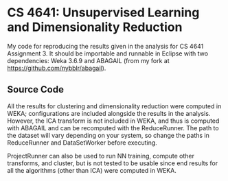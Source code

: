 CS 4641: Unsupervised Learning and Dimensionality Reduction
===========================================================

My code for reproducing the results given in the analysis for CS 4641 Assignment 3. It should be importable and runnable in Eclipse with two dependencies: Weka 3.6.9 and ABAGAIL (from my fork at https://github.com/nybblr/abagail).

Source Code
-----------
All the results for clustering and dimensionality reduction were computed in WEKA; configurations are included alongside the results in the analysis. However, the ICA transform is not included in WEKA, and thus is computed with ABAGAIL and can be recomputed with the ReduceRunner. The path to the dataset will vary depending on your system, so change the paths in ReduceRunner and DataSetWorker before executing.

ProjectRunner can also be used to run NN training, compute other transforms, and cluster, but is not tested to be usable since end results for all the algorithms (other than ICA) were computed in WEKA.
